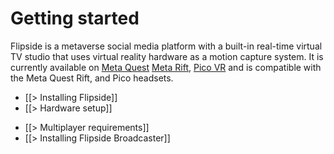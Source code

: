 # Getting started

Flipside is a metaverse social media platform with a built-in real-time virtual TV studio that uses virtual reality hardware as a motion capture system. It is currently available on [Meta Quest](https://ocul.us/3VjQ3NM) [Meta Rift](https://ocul.us/3AAw5Xm), [Pico VR](https://store-global.picoxr.com/global/detail/1/7280543599224242182) and is compatible with the Meta Quest Rift, and Pico headsets.

* [[> Installing Flipside]]
* [[> Hardware setup]]
<!--  * [ VR setup ](/docs/1.0/flipside/getting-started/hardware-setup#vr-setup)
  * [ Computer ](/docs/1.0/flipside/getting-started/hardware-setup#computer)
  * [ Business users ](/docs/1.0/flipside/getting-started/hardware-setup#business-users) -->
* [[> Multiplayer requirements]]
* [[> Installing Flipside Broadcaster]]
